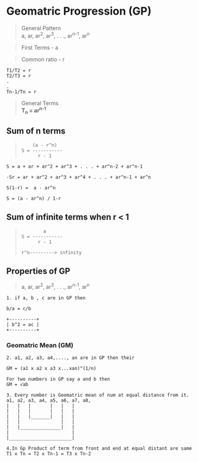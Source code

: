# Geomatric Progression (GP)

> General Pattern  
> a, ar, ar<sup>2</sup>, ar<sup>3</sup>, . . ., ar<sup>n-1</sup>, ar<sup>n</sup>

> First Terms - a

> Common ratio - r

```
T1/T2 = r
T2/T3 = r
.
.
Tn-1/Tn = r
```

> General Terms  
> **T<sub>n</sub> = ar<sup>n-1</sup>**

## Sum of n terms

> ```
>     (a - r^n)
> S = -----------
>       r - 1
> ```

```
S = a + ar + ar^2 + ar^3 + . . . + ar^n-2 + ar^n-1

-Sr = ar + ar^2 + ar^3 + ar^4 + . . . + ar^n-1 + ar^n

S(1-r) =  a - ar^n

S = (a - ar^n) / 1-r
```

## Sum of infinite terms when r < 1

> ```
>         a
> S = -----------
>       r - 1
>
> r^n---------> infinity
> ```

## Properties of GP

> a, ar, ar<sup>2</sup>, ar<sup>3</sup>, . . ., ar<sup>n-1</sup>, ar<sup>n</sup>

```
1. if a, b , c are in GP then

b/a = c/b

+----------+
| b^2 = ac |
+----------+
```

### Geomatric Mean (GM)

```
2. a1, a2, a3, a4,...., an are in GP then their

GM = (a1 x a2 x a3 x...xan)^(1/n)

For two numbers in GP say a and b then
GM = √ab
```

```
3. Every number is Geomatric mean of num at equal distance from it.
a1, a2, a3, a4, a5, a6, a7, a8,
|   |   |       |   |   |
|   |   |       |   |   |
|   |   |_______|   |   |
|   |               |   |
|   |_______________|   |
|                       |
|_______________________|
```

```
4.In Gp Product of term from front and end at equal distant are same
T1 x Tn = T2 x Tn-1 = T3 x Tn-2

```
